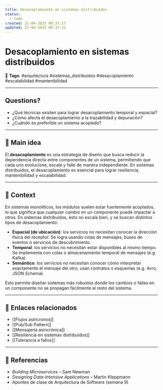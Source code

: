 ```yaml
---
title: Desacoplamiento en sistemas distribuidos
status:
  - todo
created: 21-04-2025 09:37:17
updated: 21-04-2025 09:37:21
---
```


# Desacoplamiento en sistemas distribuidos

🔖 **Tags**: #arquitectura #sistemas_distribuidos #desacoplamiento #escalabilidad #mantenibilidad

---

## Questions?
- ¿Qué técnicas existen para lograr desacoplamiento temporal y espacial?
- ¿Cómo afecta el desacoplamiento a la trazabilidad y depuración?
- ¿Cuándo es preferible un sistema acoplado?

---

## 🧠 Main idea

El **desacoplamiento** es una estrategia de diseño que busca reducir la dependencia directa entre componentes de un sistema, permitiendo que cada uno evolucione, escale y falle de manera independiente. En sistemas distribuidos, el desacoplamiento es esencial para lograr resiliencia, mantenibilidad y escalabilidad.

---

## 🧩 Context

En sistemas monolíticos, los módulos suelen estar fuertemente acoplados, lo que significa que cualquier cambio en un componente puede impactar a otros. En sistemas distribuidos, esto no escala bien, y se buscan distintos tipos de desacoplamiento:

- **Espacial (de ubicación)**: los servicios no necesitan conocer la dirección física del receptor. Se logra usando colas de mensajes, buses de eventos o servicios de descubrimiento.
- **Temporal**: los servicios no necesitan estar disponibles al mismo tiempo. Se implementa con colas o almacenamiento temporal de mensajes (e.g. Kafka).
- **Semántico**: los servicios no necesitan conocer cómo interpretar exactamente el mensaje del otro; usan contratos o esquemas (e.g. Avro, JSON Schema).

Esto permite diseñar sistemas más robustos donde los cambios o fallas en un componente no se propagan fácilmente al resto del sistema.

---

## 🔗 Enlaces relacionados

- [[Flujos asíncronos]]
- [[Pub/Sub Pattern]]
- [[Mensajería asincrónica]]
- [[Resiliencia en sistemas distribuidos]]
- [[Tolerancia a fallos]]

---

## 📘 Referencias

- *Building Microservices* – Sam Newman  
- *Designing Data-Intensive Applications* – Martin Kleppmann  
- Apuntes de clase de Arquitectura de Software (semana 9)

